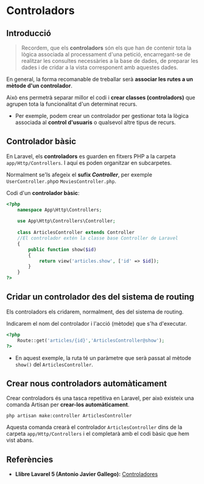 # Controladors

## Introducció

> Recordem, que els **controladors** són els que han de contenir tota la lògica associada al processament d'una petició, encarregant-se de realitzar les consultes necessàries a la base de dades, de preparar les dades i de cridar a la vista corresponent amb aquestes dades.

En general, la forma recomanable de treballar serà **associar les rutes a un mètode d'un controlador**. 

Això ens permetrà separar millor el codi i **crear classes (controladors)** que agrupen tota la funcionalitat d'un determinat recurs. 

* Per exemple, podem crear un controlador per gestionar tota la lògica associada al **control d'usuaris** o qualsevol altre tipus de recurs.

## Controlador bàsic

En Laravel, els **controladors** es guarden en fitxers PHP a la carpeta `app/Http/Controllers`. I aquí es poden organitzar en subcarpetes.

Normalment se'ls afegeix el **sufix _Controller_**, per exemple `UserController.php`o `MoviesController.php`.

Codi d'un **controlador bàsic**:

```php
<?php
    namespace App\Http\Controllers;
    
    use App\Http\Controllers\Controller;
    
    class ArticlesController extends Controller
    //El controlador extén la classe base Controller de Laravel
    {
        public function show($id)
        {
            return view('articles.show', ['id' => $id]);
        }
    }
?>
```

## Cridar un controlador des del sistema de routing

Els controladors els cridarem, normalment, des del sistema de routing.

Indicarem el nom del controlador i l'acció (mètode) que s'ha d'executar.

```php
<?php
    Route::get('articles/{id}','ArticlesController@show');
?>
```

* En aquest exemple, la ruta té un paràmetre que serà passat al mètode `show()` del `ArticlesController`.

## Crear nous controladors automàticament

Crear controladors és una tasca repetitiva en Laravel, per això existeix una comanda Artisan per **crear-los automàticament**.

`php artisan make:controller ArticlesController`

Aquesta comanda crearà el controlador `ArticlesController` dins de la carpeta `app/Http/Controllers` i el completarà amb el codi bàsic que hem vist abans.

## Referències

* **Llibre Lavarel 5 (Antonio Javier Gallego):** [Controladores](https://ajgallego.gitbooks.io/laravel-5/content/capitulo_2_controladores.html)